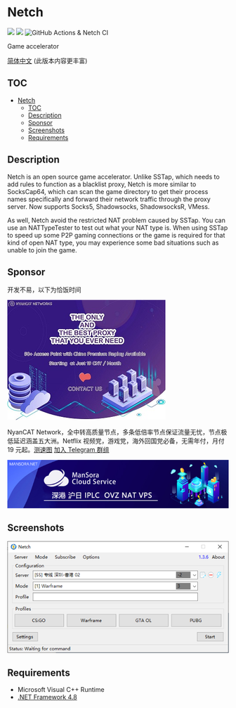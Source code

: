 # Netch
[![](https://img.shields.io/badge/Telegram-Channel-blue)](https://t.me/Netch) [![](https://img.shields.io/badge/Telegram-Group-green)](https://t.me/Netch_Discuss_Group) ![GitHub Actions & Netch CI](https://github.com/NetchX/Netch/workflows/GitHub%20Actions%20&%20Netch%20CI/badge.svg)
          
Game accelerator

[简体中文](docs/README.zh-CN.md) (此版本内容更丰富)

## TOC
- [Netch](#netch)
	- [TOC](#toc)
	- [Description](#description)
	- [Sponsor](#sponsor)
	- [Screenshots](#screenshots)
	- [Requirements](#requirements)

## Description

Netch is an open source game accelerator. Unlike SSTap, which needs to add rules to function as a blacklist proxy, Netch is more similar to SocksCap64, which can scan the game directory to get their process names specifically and forward their network traffic through the proxy server. Now supports Socks5, Shadowsocks, ShadowsocksR, VMess.

As well, Netch avoid the restricted NAT problem caused by SSTap. You can use an NATTypeTester to test out what your NAT type is. When using SSTap to speed up some P2P gaming connections or the game is required for that kind of open NAT type, you may experience some bad situations such as unable to join the game.

## Sponsor
开发不易，以下为恰饭时间

[![NyanCAT](docs/sponsor/nyancat.jpg)](https://nyancat.info)

NyanCAT Network，全中转高质量节点，多条低倍率节点保证流量无忧，节点极低延迟涵盖五大洲。Netflix 视频党，游戏党，海外回国党必备，无需年付，月付 19 元起。[测速图](https://t.me/BGP2020/935)
[加入 Telegram 群组](https://t.me/NyanCaaaat)

[![ManSora](docs/sponsor/mansora.jpg)](https://www.mansora.net/cart.php)

## Screenshots

![](docs/screenshots/main.png)

## Requirements

- Microsoft Visual C++ Runtime
- [.NET Framework 4.8](https://dotnet.microsoft.com/download/dotnet-framework/net48)
